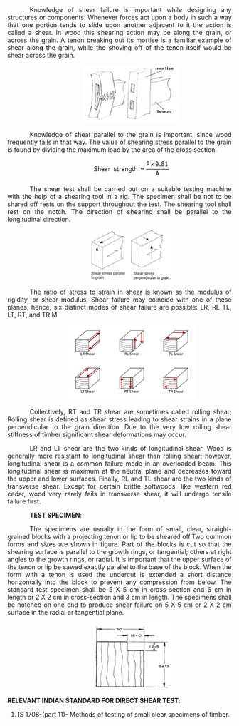 <div  style="text-align: justify; text-indent: 50px">
Knowledge of shear failure is important while designing any structures or components. Whenever forces act upon a body in such a way that one portion tends to slide upon another adjacent to it the action is called a shear. In wood this shearing action may be along the grain, or across the grain. A tenon breaking out its mortise is a familiar example of shear along the grain, while the shoving off of the tenon itself would be shear across the grain.

<div style="text-align: center">

[<img src="./images/timber1.png" width="220" height="130"/>](./images/timber1.png)

</div>

Knowledge of shear parallel to the grain is important, since wood frequently fails in that way. The value of shearing stress parallel to the grain is found by dividing the maximum load by the area of the cross section.

<div style="text-align: center">

[<img src="./images/timber2.png" width="180" height="40"/>](./images/timber2.png)

</div>

The shear test shall be carried out on a suitable testing machine with the help of a shearing tool in a rig. The specimen shall be not to be shared off rests on the support throughout the test. The shearing tool shall rest on the notch. The direction of shearing shall be parallel to the longitudinal direction.

<div style="text-align: center">

[<img src="./images/timber3.png" width="180" height="115"/>](./images/timber3.png)

</div>

The ratio of stress to strain in shear is known as the modulus of rigidity, or shear modulus. Shear failure may coincide with one of these planes; hence, six distinct modes of shear failure are possible: LR, RL TL, LT, RT, and TR.M

<div style="text-align: center">

[<img src="./images/timber4.png" width="300" height="170"/>](./images/timber4.png)

</div>

Collectively, RT and TR shear are sometimes called rolling shear; Rolling shear is defined as shear stress leading to shear strains in a plane perpendicular to the grain direction. Due to the very low rolling shear stiffness of timber significant shear deformations may occur.

LR and LT shear are the two kinds of longitudinal shear. Wood is generally more resistant to longitudinal shear than rolling shear; however, longitudinal shear is a common failure mode in an overloaded beam. This longitudinal shear is maximum at the neutral plane and decreases toward the upper and lower surfaces.
Finally, RL and TL shear are the two kinds of transverse shear. Except for certain brittle softwoods, like western red cedar, wood very rarely fails in transverse shear, it will undergo tensile failure first.

**TEST SPECIMEN**:

The specimens are usually in the form of small, clear, straight-grained blocks with a projecting tenon or lip to be sheared off.Two common forms and sizes are shown in figure. Part of the blocks is cut so that the shearing surface is parallel to the growth rings, or tangential; others at right angles to the growth rings, or radial. It is important that the upper surface of the tenon or lip be sawed exactly parallel to the base of the block. When the form with a tenon is used the undercut is extended a short distance horizontally into the block to prevent any compression from below. The standard test specimen shall be 5 X 5 cm in cross-section and 6 cm in length or 2 X 2 cm in cross-section and 3 cm in length. The specimens shall be notched on one end to produce shear failure on 5 X 5 cm or 2 X 2 cm surface in the radial or tangential plane.

<div style="text-align: center">

[<img src="./images/timber5.png" width="200" height="150"/>](./images/timber5.png)

</div>

</div>

**RELEVANT INDIAN STANDARD FOR DIRECT SHEAR TEST**:

1. IS 1708-(part 11)- Methods of testing of small clear specimens of timber.
